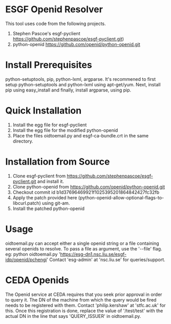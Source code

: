 ESGF Openid Resolver
=====================
This tool uses code from the following projects.
1. Stephen Pascoe's esgf-pyclient 
https://github.com/stephenpascoe/esgf-pyclient.git) 
2. python-openid
https://github.com/openid/python-openid.git

Install Prerequisites
======================
python-setuptools, pip, python-lxml, argparse.
It's recommened to first setup python-setuptools and python-lxml using apt-get/yum.
Next, install pip using easy_install and finally, install argparse, using pip.


Quick Installation
==================
1. Install the egg file for esgf-pyclient
2. Install the egg file for the modified python-openid
3. Place the files oidtoemail.py and esgf-ca-bundle.crt in the same directory.

Installation from Source
=========================
1. Clone esgf-pyclient from https://github.com/stephenpascoe/esgf-pyclient.git and install it.
2. Clone python-openid from https://github.com/openid/python-openid.git
3. Checkout commit id b1d37696469921f1025395201864842427fc32fb
4. Apply the patch provided here (python-openid-allow-optional-flags-to-libcurl.patch) using git-am.
5. Install the patched python-openid


Usage
======
oidtoemail.py can accept either a single openid string or a file containing several openids to resolve. To pass a file as argument, use the '--file' flag.
eg: python oidtoemail.py 'https://esg-dn1.nsc.liu.se/esgf-idp/openid/pchengi' 
Contact 'esg-admin' at 'nsc.liu.se' for queries/support.

CEDA Openids
============
The Openid service at CEDA requires that you seek prior approval in order to query it. The DN of the machine from which the query would be fired needs to be registered with them. Contact 'philip.kershaw' at 'stfc.ac.uk' for this. Once this registration is done, replace the value of '/test/test' with the actual DN in the line that says 'QUERY_ISSUER' in oidtoemail.py.
